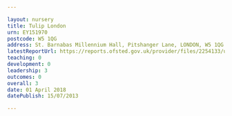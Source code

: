 ```yaml
---

layout: nursery
title: Tulip London
urn: EY151970
postcode: W5 1QG
address: St. Barnabas Millennium Hall, Pitshanger Lane, LONDON, W5 1QG
latestReportUrl: https://reports.ofsted.gov.uk/provider/files/2254133/urn/EY151970.pdf
teaching: 0
development: 0
leadership: 3
outcomes: 0
overall: 3
date: 01 April 2018 
datePublish: 15/07/2013

---
```

